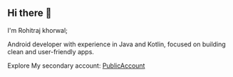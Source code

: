 ## Hi there 👋
I'm Rohitraj khorwal;

Android developer with experience in Java and Kotlin, focused on building clean and user-friendly apps.

Explore My secondary account: [PublicAccount](https://github.com/AndroidWithRossyn)
